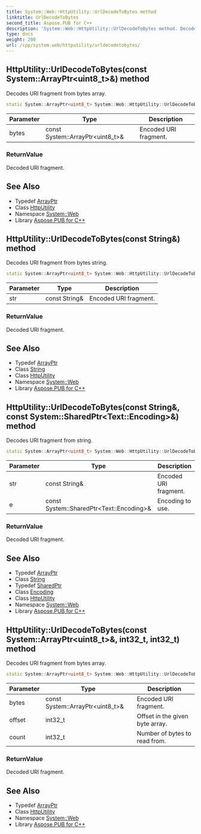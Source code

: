 ```yaml
---
title: System::Web::HttpUtility::UrlDecodeToBytes method
linktitle: UrlDecodeToBytes
second_title: Aspose.PUB for C++
description: 'System::Web::HttpUtility::UrlDecodeToBytes method. Decodes URI fragment from bytes array in C++.'
type: docs
weight: 200
url: /cpp/system.web/httputility/urldecodetobytes/
---
```

## HttpUtility::UrlDecodeToBytes(const System::ArrayPtr\<uint8_t\>\&) method


Decodes URI fragment from bytes array.

```cpp
static System::ArrayPtr<uint8_t> System::Web::HttpUtility::UrlDecodeToBytes(const System::ArrayPtr<uint8_t> &bytes)
```


| Parameter | Type | Description |
| --- | --- | --- |
| bytes | const System::ArrayPtr\<uint8_t\>\& | Encoded URI fragment. |

### ReturnValue

Decoded URI fragment.

## See Also

* Typedef [ArrayPtr](../../../system/arrayptr/)
* Class [HttpUtility](../)
* Namespace [System::Web](../../)
* Library [Aspose.PUB for C++](../../../)
## HttpUtility::UrlDecodeToBytes(const String\&) method


Decodes URI fragment from bytes string.

```cpp
static System::ArrayPtr<uint8_t> System::Web::HttpUtility::UrlDecodeToBytes(const String &str)
```


| Parameter | Type | Description |
| --- | --- | --- |
| str | const String\& | Encoded URI fragment. |

### ReturnValue

Decoded URI fragment.

## See Also

* Typedef [ArrayPtr](../../../system/arrayptr/)
* Class [String](../../../system/string/)
* Class [HttpUtility](../)
* Namespace [System::Web](../../)
* Library [Aspose.PUB for C++](../../../)
## HttpUtility::UrlDecodeToBytes(const String\&, const System::SharedPtr\<Text::Encoding\>\&) method


Decodes URI fragment from string.

```cpp
static System::ArrayPtr<uint8_t> System::Web::HttpUtility::UrlDecodeToBytes(const String &str, const System::SharedPtr<Text::Encoding> &e)
```


| Parameter | Type | Description |
| --- | --- | --- |
| str | const String\& | Encoded URI fragment. |
| e | const System::SharedPtr\<Text::Encoding\>\& | Encoding to use. |

### ReturnValue

Decoded URI fragment.

## See Also

* Typedef [ArrayPtr](../../../system/arrayptr/)
* Class [String](../../../system/string/)
* Typedef [SharedPtr](../../../system/sharedptr/)
* Class [Encoding](../../../system.text/encoding/)
* Class [HttpUtility](../)
* Namespace [System::Web](../../)
* Library [Aspose.PUB for C++](../../../)
## HttpUtility::UrlDecodeToBytes(const System::ArrayPtr\<uint8_t\>\&, int32_t, int32_t) method


Decodes URI fragment from bytes array.

```cpp
static System::ArrayPtr<uint8_t> System::Web::HttpUtility::UrlDecodeToBytes(const System::ArrayPtr<uint8_t> &bytes, int32_t offset, int32_t count)
```


| Parameter | Type | Description |
| --- | --- | --- |
| bytes | const System::ArrayPtr\<uint8_t\>\& | Encoded URI fragment. |
| offset | int32_t | Offset in the given byte array. |
| count | int32_t | Number of bytes to read from. |

### ReturnValue

Decoded URI fragment.

## See Also

* Typedef [ArrayPtr](../../../system/arrayptr/)
* Class [HttpUtility](../)
* Namespace [System::Web](../../)
* Library [Aspose.PUB for C++](../../../)
